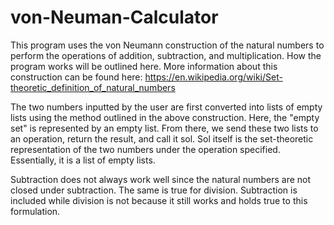 # von-Neuman-Calculator

This program uses the von Neumann construction of the natural numbers to perform 
the operations of addition, subtraction, and multiplication. How the program works will 
be outlined here. More information about this construction can be found here: 
https://en.wikipedia.org/wiki/Set-theoretic_definition_of_natural_numbers

The two numbers inputted by the user are first converted into lists of empty lists using 
the method outlined in the above construction. Here, the "empty set" is represented by 
an empty list. From there, we send these two lists to an operation, return the result, 
and call it sol. Sol itself is the set-theoretic representation of the two numbers under the 
operation specified. Essentially, it is a list of empty lists.

Subtraction does not always work well since the natural numbers are not closed under 
subtraction. The same is true for division. Subtraction is included while division is not 
because it still works and holds true to this formulation. 

